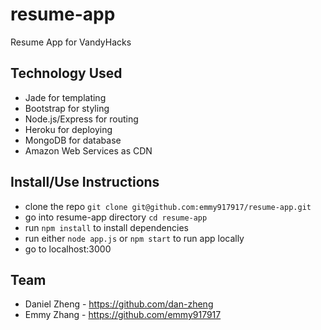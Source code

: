 # resume-app
Resume App for VandyHacks

## Technology Used

* Jade for templating
* Bootstrap for styling
* Node.js/Express for routing
* Heroku for deploying
* MongoDB for database
* Amazon Web Services as CDN

## Install/Use Instructions

* clone the repo `git clone git@github.com:emmy917917/resume-app.git`
* go into resume-app directory `cd resume-app`
* run `npm install` to install dependencies
* run either `node app.js` or `npm start` to run app locally
* go to localhost:3000


## Team

* Daniel Zheng - https://github.com/dan-zheng
* Emmy Zhang - https://github.com/emmy917917
